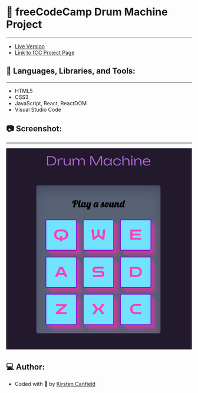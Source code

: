 # :notebook: freeCodeCamp Drum Machine Project
------
+ [Live Version](https://codepen.io/chillhumanoid/full/NWzQKoX)
+ [Link to fCC Project Page](https://www.freecodecamp.org/learn/front-end-development-libraries/front-end-development-libraries-projects/build-a-drum-machine)

## :wrench: Languages, Libraries, and Tools:
------
+ HTML5
+ CSS3
+ JavaScript, React, ReactDOM
+ Visual Studio Code

## :camera: Screenshot:
------
![Project Preview](https://github.com/ChillHumanoid/fCC-Drum-Machine/blob/main/project-preview.png)

## :computer: Author:
+ Coded with :blue_heart: by [Kirsten Canfield](https://github.com/ChillHumanoid)

 
